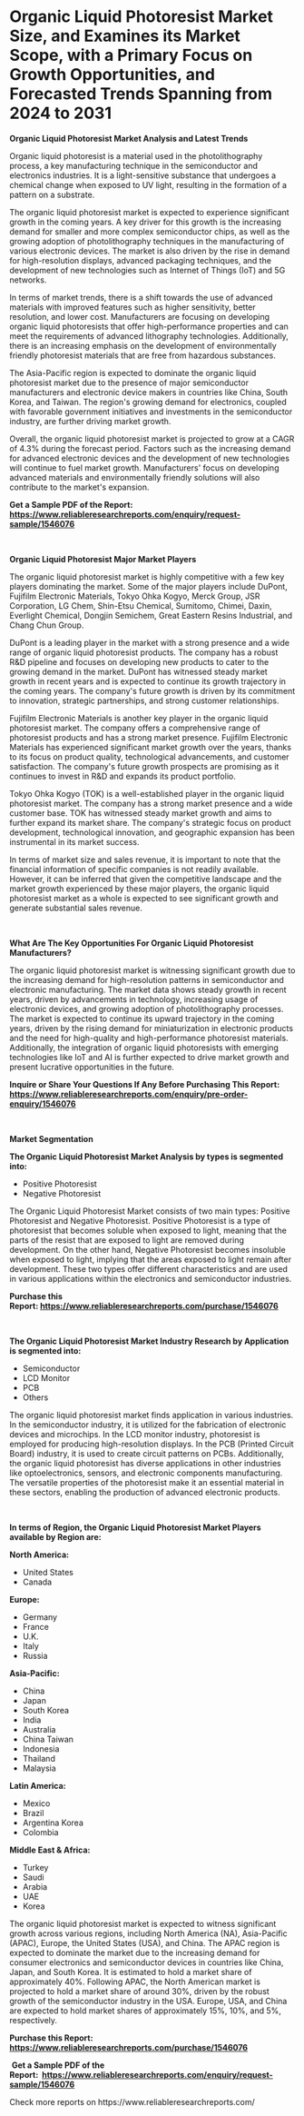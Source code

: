 <p><h1>Organic Liquid Photoresist Market Size, and Examines its Market Scope, with a Primary Focus on Growth Opportunities, and Forecasted Trends Spanning from 2024 to 2031</h1></p><p><strong>Organic Liquid Photoresist Market Analysis and Latest Trends</strong></p>
<p><p>Organic liquid photoresist is a material used in the photolithography process, a key manufacturing technique in the semiconductor and electronics industries. It is a light-sensitive substance that undergoes a chemical change when exposed to UV light, resulting in the formation of a pattern on a substrate. </p><p>The organic liquid photoresist market is expected to experience significant growth in the coming years. A key driver for this growth is the increasing demand for smaller and more complex semiconductor chips, as well as the growing adoption of photolithography techniques in the manufacturing of various electronic devices. The market is also driven by the rise in demand for high-resolution displays, advanced packaging techniques, and the development of new technologies such as Internet of Things (IoT) and 5G networks.</p><p>In terms of market trends, there is a shift towards the use of advanced materials with improved features such as higher sensitivity, better resolution, and lower cost. Manufacturers are focusing on developing organic liquid photoresists that offer high-performance properties and can meet the requirements of advanced lithography technologies. Additionally, there is an increasing emphasis on the development of environmentally friendly photoresist materials that are free from hazardous substances.</p><p>The Asia-Pacific region is expected to dominate the organic liquid photoresist market due to the presence of major semiconductor manufacturers and electronic device makers in countries like China, South Korea, and Taiwan. The region's growing demand for electronics, coupled with favorable government initiatives and investments in the semiconductor industry, are further driving market growth.</p><p>Overall, the organic liquid photoresist market is projected to grow at a CAGR of 4.3% during the forecast period. Factors such as the increasing demand for advanced electronic devices and the development of new technologies will continue to fuel market growth. Manufacturers' focus on developing advanced materials and environmentally friendly solutions will also contribute to the market's expansion.</p></p>
<p><strong>Get a Sample PDF of the Report:&nbsp; <a href="https://www.reliableresearchreports.com/enquiry/request-sample/1546076">https://www.reliableresearchreports.com/enquiry/request-sample/1546076</a></strong></p>
<p>&nbsp;</p>
<p><strong>Organic Liquid Photoresist Major Market Players</strong></p>
<p><p>The organic liquid photoresist market is highly competitive with a few key players dominating the market. Some of the major players include DuPont, Fujifilm Electronic Materials, Tokyo Ohka Kogyo, Merck Group, JSR Corporation, LG Chem, Shin-Etsu Chemical, Sumitomo, Chimei, Daxin, Everlight Chemical, Dongjin Semichem, Great Eastern Resins Industrial, and Chang Chun Group.</p><p>DuPont is a leading player in the market with a strong presence and a wide range of organic liquid photoresist products. The company has a robust R&D pipeline and focuses on developing new products to cater to the growing demand in the market. DuPont has witnessed steady market growth in recent years and is expected to continue its growth trajectory in the coming years. The company's future growth is driven by its commitment to innovation, strategic partnerships, and strong customer relationships.</p><p>Fujifilm Electronic Materials is another key player in the organic liquid photoresist market. The company offers a comprehensive range of photoresist products and has a strong market presence. Fujifilm Electronic Materials has experienced significant market growth over the years, thanks to its focus on product quality, technological advancements, and customer satisfaction. The company's future growth prospects are promising as it continues to invest in R&D and expands its product portfolio.</p><p>Tokyo Ohka Kogyo (TOK) is a well-established player in the organic liquid photoresist market. The company has a strong market presence and a wide customer base. TOK has witnessed steady market growth and aims to further expand its market share. The company's strategic focus on product development, technological innovation, and geographic expansion has been instrumental in its market success.</p><p>In terms of market size and sales revenue, it is important to note that the financial information of specific companies is not readily available. However, it can be inferred that given the competitive landscape and the market growth experienced by these major players, the organic liquid photoresist market as a whole is expected to see significant growth and generate substantial sales revenue.</p></p>
<p>&nbsp;</p>
<p><strong>What Are The Key Opportunities For Organic Liquid Photoresist Manufacturers?</strong></p>
<p><p>The organic liquid photoresist market is witnessing significant growth due to the increasing demand for high-resolution patterns in semiconductor and electronic manufacturing. The market data shows steady growth in recent years, driven by advancements in technology, increasing usage of electronic devices, and growing adoption of photolithography processes. The market is expected to continue its upward trajectory in the coming years, driven by the rising demand for miniaturization in electronic products and the need for high-quality and high-performance photoresist materials. Additionally, the integration of organic liquid photoresists with emerging technologies like IoT and AI is further expected to drive market growth and present lucrative opportunities in the future.</p></p>
<p><strong>Inquire or Share Your Questions If Any Before Purchasing This Report: <a href="https://www.reliableresearchreports.com/enquiry/pre-order-enquiry/1546076">https://www.reliableresearchreports.com/enquiry/pre-order-enquiry/1546076</a></strong></p>
<p>&nbsp;</p>
<p><strong>Market Segmentation</strong></p>
<p><strong>The Organic Liquid Photoresist Market Analysis by types is segmented into:</strong></p>
<p><ul><li>Positive Photoresist</li><li>Negative Photoresist</li></ul></p>
<p><p>The Organic Liquid Photoresist Market consists of two main types: Positive Photoresist and Negative Photoresist. Positive Photoresist is a type of photoresist that becomes soluble when exposed to light, meaning that the parts of the resist that are exposed to light are removed during development. On the other hand, Negative Photoresist becomes insoluble when exposed to light, implying that the areas exposed to light remain after development. These two types offer different characteristics and are used in various applications within the electronics and semiconductor industries.</p></p>
<p><strong>Purchase this Report:&nbsp;<a href="https://www.reliableresearchreports.com/purchase/1546076">https://www.reliableresearchreports.com/purchase/1546076</a></strong></p>
<p>&nbsp;</p>
<p><strong>The Organic Liquid Photoresist Market Industry Research by Application is segmented into:</strong></p>
<p><ul><li>Semiconductor</li><li>LCD Monitor</li><li>PCB</li><li>Others</li></ul></p>
<p><p>The organic liquid photoresist market finds application in various industries. In the semiconductor industry, it is utilized for the fabrication of electronic devices and microchips. In the LCD monitor industry, photoresist is employed for producing high-resolution displays. In the PCB (Printed Circuit Board) industry, it is used to create circuit patterns on PCBs. Additionally, the organic liquid photoresist has diverse applications in other industries like optoelectronics, sensors, and electronic components manufacturing. The versatile properties of the photoresist make it an essential material in these sectors, enabling the production of advanced electronic products.</p></p>
<p>&nbsp;</p>
<p><strong>In terms of Region, the Organic Liquid Photoresist Market Players available by Region are:</strong></p>
<p>
    <p> <strong> North America: </strong>
        <ul>
            <li>United States</li>
            <li>Canada</li>
        </ul>
        </p> 
    <p> <strong> Europe: </strong>
        <ul>
            <li>Germany</li>
            <li>France</li>
            <li>U.K.</li>
            <li>Italy</li>
            <li>Russia</li>
        </ul>
        </p> 
    <p> <strong> Asia-Pacific: </strong>
        <ul>
            <li>China</li>
            <li>Japan</li>
            <li>South Korea</li>
            <li>India</li>
            <li>Australia</li>
            <li>China Taiwan</li>
            <li>Indonesia</li>
            <li>Thailand</li>
            <li>Malaysia</li>
        </ul>
        </p> 
    <p> <strong> Latin America: </strong>
        <ul>
            <li>Mexico</li>
            <li>Brazil</li>
            <li>Argentina Korea</li>
            <li>Colombia</li>
        </ul>
        </p> 
    <p> <strong> Middle East & Africa: </strong>
        <ul>
            <li>Turkey</li>
            <li>Saudi</li>
            <li>Arabia</li>
            <li>UAE</li>
            <li>Korea</li>
        </ul>
    </p>
    </p>
<p><p>The organic liquid photoresist market is expected to witness significant growth across various regions, including North America (NA), Asia-Pacific (APAC), Europe, the United States (USA), and China. The APAC region is expected to dominate the market due to the increasing demand for consumer electronics and semiconductor devices in countries like China, Japan, and South Korea. It is estimated to hold a market share of approximately 40%. Following APAC, the North American market is projected to hold a market share of around 30%, driven by the robust growth of the semiconductor industry in the USA. Europe, USA, and China are expected to hold market shares of approximately 15%, 10%, and 5%, respectively.</p></p>
<p><strong>Purchase this Report: <a href="https://www.reliableresearchreports.com/purchase/1546076">https://www.reliableresearchreports.com/purchase/1546076</a></strong></p>
<p>&nbsp;<strong>Get a Sample PDF of the Report:&nbsp;&nbsp;<a href="https://www.reliableresearchreports.com/enquiry/request-sample/1546076">https://www.reliableresearchreports.com/enquiry/request-sample/1546076</a></strong></p>
<p><strong></strong></p>
<p>Check more reports on https://www.reliableresearchreports.com/</p>